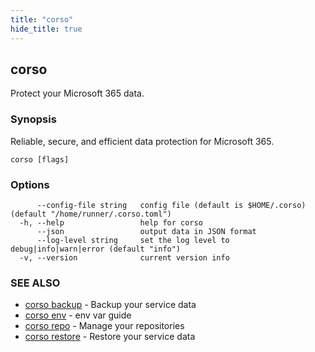```yaml
---
title: "corso"
hide_title: true
---
```

## corso

Protect your Microsoft 365 data.

### Synopsis

Reliable, secure, and efficient data protection for Microsoft 365.

```
corso [flags]
```

### Options

```
      --config-file string   config file (default is $HOME/.corso) (default "/home/runner/.corso.toml")
  -h, --help                 help for corso
      --json                 output data in JSON format
      --log-level string     set the log level to debug|info|warn|error (default "info")
  -v, --version              current version info
```

### SEE ALSO

* [corso backup](corso_backup.md)	 - Backup your service data
* [corso env](corso_env.md)	 - env var guide
* [corso repo](corso_repo.md)	 - Manage your repositories
* [corso restore](corso_restore.md)	 - Restore your service data

